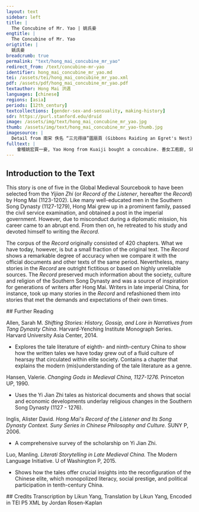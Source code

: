 ```yaml
---
layout: text
sidebar: left
title: |
  The Concubine of Mr. Yao | 姚氏妾
engtitle: |
  The Concubine of Mr. Yao
origtitle: |
  姚氏妾
breadcrumb: true
permalink: "text/hong_mai_concubine_mr_yao"
redirect_from: /text/concubine-mr-yao
identifier: hong_mai_concubine_mr_yao.md
tei: /assets/tei/hong_mai_concubine_mr_yao.xml
pdf: /assets/pdf/hong_mai_concubine_mr_yao.pdf
textauthor: Hong Mai 洪邁
languages: [chinese]
regions: [asia]
periods: [12th_century]
textcollections: [gender-sex-and-sensuality, making-history]
sdr: https://purl.stanford.edu/druid 
image: /assets/img/text/hong_mai_concubine_mr_yao.jpg
thumb: /assets/img/text/hong_mai_concubine_mr_yao-thumb.jpg
imagesource: |
  Detail from 南宋 佚名 “三元得祿”圖扇頁 (Gibbons Raiding an Egret's Nest), Artist Unknown, late 12th century, Metropolitan Museum of Art, Accession Number: 13.100.104 [Public Domain]
fulltext: |
    會稽姚宏買一妾, Yao Hong from Kuaiji bought a concubine. 善女工庖廚, She was adept at embroidery and culinary matters. 且有姿色, 又慧黠謹飭, Moreover, she was attractive, smart, perspicacious and rule-following. 能承迎人, 自主母以下皆愛之。 She had a sweet mouth, and as a result, from her mother-in-law to those under her, all liked her very much. 居數月久, 一夕, 姚氏舉家覺寒氣滿室, 切切逼人, One evening, after several months, the entire Yao family felt a cold air in the room which pressed every single one of them. 巳而聞鬼哨一聲, 從窗間出。 Suddenly they heard a shriek of a ghost which issued from the windows. 家人驚怖, The Yao family was shocked and scared. 稍定, 方舉燭相存問, When they calmed down, they held candles and checked on each other. 獨此妾不見。 Only the concubine was missing. 視其榻, 衣裘皆在焉。 They examined her bed and found her clothes on it. 窗紙上小竅如錢大, In the window paper there was a small opening the size of a coin. 不知何怪也。 We do not know what kind of monster this was. 郭堂老說。 This was reported by Guo Tanglao.    
--- 
```

## Introduction to the Text 
<p>This story is one of five in the Global Medieval Sourcebook to have been selected from the <em>Yijian Zhi</em> (or <em>Record of the Listener</em>, hereafter the <em>Record</em>) by Hong Mai (1123-1202). Like many well-educated men in the Southern Song Dynasty (1127-1279), Hong Mai grew up in a prominent family, passed the civil service examination, and obtained a post in the imperial government. However, due to misconduct during a diplomatic mission, his career came to an abrupt end. From then on, he retreated to his study and devoted himself to writing the <em>Record</em>.</p> <p>The corpus of the <em>Record</em> originally consisted of 420 chapters. What we have today, however, is but a small fraction of the original text. The <em>Record</em> shows a remarkable degree of accuracy when we compare it with the official documents and other texts of the same period. Nevertheless, many stories in the <em>Record</em> are outright fictitious or based on highly unreliable sources. The <em>Record</em> preserved much information about the society, culture and religion of the Southern Song Dynasty and was a source of inspiration for generations of writers after Hong Mai. Writers in late imperial China, for instance, took up many stories in the <em>Record</em> and refashioned them into stories that met the demands and expectations of their own times.</p>
## Further Reading 
<p>Allen, Sarah M. <em>Shifting Stories: History, Gossip, and Lore in Narratives from Tang Dynasty China</em>. Harvard-Yenching Institute Monograph Series. Harvard University Asia Center, 2014.</p> <ul> <li>Explores the tale literature of eighth- and ninth-century China to show how the written tales we have today grew out of a fluid culture of hearsay that circulated within elite society. Contains a chapter that explains the modern (mis)understanding of the tale literature as a genre.</li> </ul> <p>Hansen, Valerie. <em>Changing Gods in Medieval China, 1127-1276.</em> Princeton UP, 1990.</p> <ul> <li>Uses the Yi Jian Zhi tales as historical documents and shows that social and economic developments underlay religious changes in the Southern Song Dynasty (1127 - 1276).</li> </ul> <p>Inglis, Alister David. <em>Hong Mai's Record of the Listener and Its Song Dynasty Context. Suny Series in Chinese Philosophy and Culture.</em> SUNY P, 2006.</p> <ul> <li>A comprehensive survey of the scholarship on Yi Jian Zhi. </li> </ul> <p>Luo, Manling. <em>Literati Storytelling in Late Medieval China.</em> The Modern Language Initiative. U of Washington P, 2015.</p> <ul> <li>Shows how the tales offer crucial insights into the reconfiguration of the Chinese elite, which monopolized literacy, social prestige, and political participation in tenth-century China.</li> </ul>
## Credits
Transcription by Likun Yang, Translation by Likun Yang, Encoded in TEI P5 XML by Jordan Rosen-Kaplan
